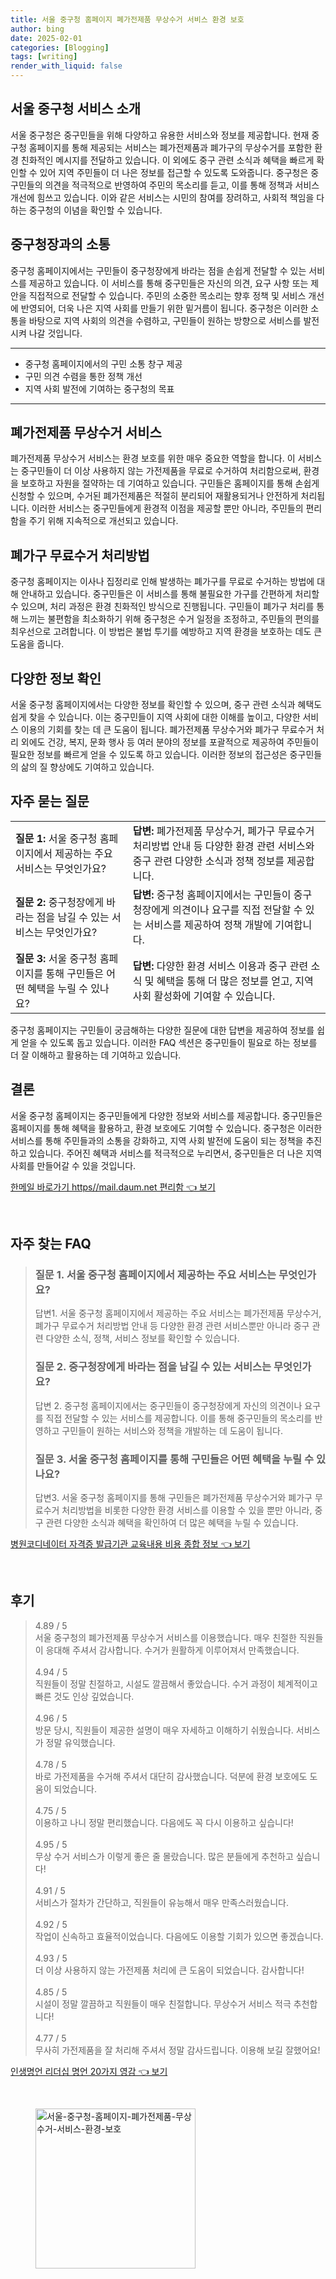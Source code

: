 ```yaml
---
title: 서울 중구청 홈페이지 폐가전제품 무상수거 서비스 환경 보호
author: bing
date: 2025-02-01
categories: [Blogging]
tags: [writing]
render_with_liquid: false
---
```



<h2 id='서울 중구청 서비스 소개'>서울 중구청 서비스 소개</h2>

<p>서울 중구청은 중구민들을 위해 다양하고 유용한 서비스와 정보를 제공합니다. 현재 중구청 홈페이지를 통해 제공되는 서비스는 폐가전제품과 폐가구의 무상수거를 포함한 환경 친화적인 메시지를 전달하고 있습니다. 이 외에도 중구 관련 소식과 혜택을 빠르게 확인할 수 있어 지역 주민들이 더 나은 정보를 접근할 수 있도록 도와줍니다. 중구청은 중구민들의 의견을 적극적으로 반영하여 주민의 목소리를 듣고, 이를 통해 정책과 서비스 개선에 힘쓰고 있습니다. 이와 같은 서비스는 시민의 참여를 장려하고, 사회적 책임을 다하는 중구청의 이념을 확인할 수 있습니다.</p>

<h2 id='중구청장과의 소통'>중구청장과의 소통</h2>

<p>중구청 홈페이지에서는 구민들이 중구청장에게 바라는 점을 손쉽게 전달할 수 있는 서비스를 제공하고 있습니다. 이 서비스를 통해 중구민들은 자신의 의견, 요구 사항 또는 제안을 직접적으로 전달할 수 있습니다. 주민의 소중한 목소리는 향후 정책 및 서비스 개선에 반영되어, 더욱 나은 지역 사회를 만들기 위한 밑거름이 됩니다. 중구청은 이러한 소통을 바탕으로 지역 사회의 의견을 수렴하고, 구민들이 원하는 방향으로 서비스를 발전시켜 나갈 것입니다.</p>

<hr />

<ul>
    <li>중구청 홈페이지에서의 구민 소통 창구 제공</li>
    <li>구민 의견 수렴을 통한 정책 개선</li>
    <li>지역 사회 발전에 기여하는 중구청의 목표</li>
</ul>

<hr />

<h2 id='폐가전제품 무상수거 서비스'>폐가전제품 무상수거 서비스</h2>

<p>폐가전제품 무상수거 서비스는 환경 보호를 위한 매우 중요한 역할을 합니다. 이 서비스는 중구민들이 더 이상 사용하지 않는 가전제품을 무료로 수거하여 처리함으로써, 환경을 보호하고 자원을 절약하는 데 기여하고 있습니다. 구민들은 홈페이지를 통해 손쉽게 신청할 수 있으며, 수거된 폐가전제품은 적절히 분리되어 재활용되거나 안전하게 처리됩니다. 이러한 서비스는 중구민들에게 환경적 이점을 제공할 뿐만 아니라, 주민들의 편리함을 주기 위해 지속적으로 개선되고 있습니다.</p>

<h2 id='폐가구 무료수거 처리방법'>폐가구 무료수거 처리방법</h2>

<p>중구청 홈페이지는 이사나 집정리로 인해 발생하는 폐가구를 무료로 수거하는 방법에 대해 안내하고 있습니다. 중구민들은 이 서비스를 통해 불필요한 가구를 간편하게 처리할 수 있으며, 처리 과정은 환경 친화적인 방식으로 진행됩니다. 구민들이 폐가구 처리를 통해 느끼는 불편함을 최소화하기 위해 중구청은 수거 일정을 조정하고, 주민들의 편의를 최우선으로 고려합니다. 이 방법은 불법 투기를 예방하고 지역 환경을 보호하는 데도 큰 도움을 줍니다.</p>

<h2 id='다양한 정보 확인'>다양한 정보 확인</h2>

<p>서울 중구청 홈페이지에서는 다양한 정보를 확인할 수 있으며, 중구 관련 소식과 혜택도 쉽게 찾을 수 있습니다. 이는 중구민들이 지역 사회에 대한 이해를 높이고, 다양한 서비스 이용의 기회를 찾는 데 큰 도움이 됩니다. 폐가전제품 무상수거와 폐가구 무료수거 처리 외에도 건강, 복지, 문화 행사 등 여러 분야의 정보를 포괄적으로 제공하여 주민들이 필요한 정보를 빠르게 얻을 수 있도록 하고 있습니다. 이러한 정보의 접근성은 중구민들의 삶의 질 향상에도 기여하고 있습니다.</p>

<h2 id='자주 묻는 질문'>자주 묻는 질문</h2>

<table>
    <tr>
        <td><b>질문 1:</b> 서울 중구청 홈페이지에서 제공하는 주요 서비스는 무엇인가요?</td>
        <td><b>답변:</b> 폐가전제품 무상수거, 폐가구 무료수거 처리방법 안내 등 다양한 환경 관련 서비스와 중구 관련 다양한 소식과 정책 정보를 제공합니다.</td>
    </tr>
    <tr>
        <td><b>질문 2:</b> 중구청장에게 바라는 점을 남길 수 있는 서비스는 무엇인가요?</td>
        <td><b>답변:</b> 중구청 홈페이지에서는 구민들이 중구청장에게 의견이나 요구를 직접 전달할 수 있는 서비스를 제공하여 정책 개발에 기여합니다.</td>
    </tr>
    <tr>
        <td><b>질문 3:</b> 서울 중구청 홈페이지를 통해 구민들은 어떤 혜택을 누릴 수 있나요?</td>
        <td><b>답변:</b> 다양한 환경 서비스 이용과 중구 관련 소식 및 혜택을 통해 더 많은 정보를 얻고, 지역사회 활성화에 기여할 수 있습니다.</td>
    </tr>
</table>

<p>중구청 홈페이지는 구민들이 궁금해하는 다양한 질문에 대한 답변을 제공하여 정보를 쉽게 얻을 수 있도록 돕고 있습니다. 이러한 FAQ 섹션은 중구민들이 필요로 하는 정보를 더 잘 이해하고 활용하는 데 기여하고 있습니다.</p>

<h2 id='결론'>결론</h2>

<p>서울 중구청 홈페이지는 중구민들에게 다양한 정보와 서비스를 제공합니다. 중구민들은 홈페이지를 통해 혜택을 활용하고, 환경 보호에도 기여할 수 있습니다. 중구청은 이러한 서비스를 통해 주민들과의 소통을 강화하고, 지역 사회 발전에 도움이 되는 정책을 추진하고 있습니다. 주어진 혜택과 서비스를 적극적으로 누리면서, 중구민들은 더 나은 지역 사회를 만들어갈 수 있을 것입니다.</p>


<p><a class="click-button" title="한메일 바로가기 https//mail.daum.net 편리함" href="https://adkhouse.github.io/posts/%ED%95%9C%EB%A9%94%EC%9D%BC-%EB%B0%94%EB%A1%9C%EA%B0%80%EA%B8%B0-httpsmail.daum.net-%ED%8E%B8%EB%A6%AC%ED%95%A8/" rel="dofollow">한메일 바로가기 https//mail.daum.net 편리함 👈 보기</a></p><br>
<h2 id='자주_찾는_FAQ'>자주 찾는 FAQ</h2>
<div itemscope="" itemtype="https://schema.org/FAQPage"> 
<blockquote> 
<div itemscope="" itemprop="mainEntity" itemtype="https://schema.org/Question"> 
<h3 itemprop="name">질문 1. 서울 중구청 홈페이지에서 제공하는 주요 서비스는 무엇인가요?</h3> 
<div itemscope="" itemprop="acceptedAnswer" itemtype="https://schema.org/Answer"> 
<span itemprop="text"> 
<p>답변1. 서울 중구청 홈페이지에서 제공하는 주요 서비스는 폐가전제품 무상수거, 폐가구 무료수거 처리방법 안내 등 다양한 환경 관련 서비스뿐만 아니라 중구 관련 다양한 소식, 정책, 서비스 정보를 확인할 수 있습니다.</p> 
</span> 
</div> 
</div> 

<div itemscope="" itemprop="mainEntity" itemtype="https://schema.org/Question"> 
<h3 itemprop="name">질문 2. 중구청장에게 바라는 점을 남길 수 있는 서비스는 무엇인가요?</h3> 
<div itemscope="" itemprop="acceptedAnswer" itemtype="https://schema.org/Answer"> 
<span itemprop="text"> 
<p>답변 2. 중구청 홈페이지에서는 중구민들이 중구청장에게 자신의 의견이나 요구를 직접 전달할 수 있는 서비스를 제공합니다. 이를 통해 중구민들의 목소리를 반영하고 구민들이 원하는 서비스와 정책을 개발하는 데 도움이 됩니다.</p> 
</span> 
</div> 
</div> 

<div itemscope="" itemprop="mainEntity" itemtype="https://schema.org/Question"> 
<h3 itemprop="name">질문 3. 서울 중구청 홈페이지를 통해 구민들은 어떤 혜택을 누릴 수 있나요?</h3> 
<div itemscope="" itemprop="acceptedAnswer" itemtype="https://schema.org/Answer"> 
<span itemprop="text"> 
<p>답변3. 서울 중구청 홈페이지를 통해 구민들은 폐가전제품 무상수거와 폐가구 무료수거 처리방법을 비롯한 다양한 환경 서비스를 이용할 수 있을 뿐만 아니라, 중구 관련 다양한 소식과 혜택을 확인하여 더 많은 혜택을 누릴 수 있습니다.</p> 
</span> 
</div> 
</div> 
</blockquote> 
</div>
<p><a class="click-button" title="병원코디네이터 자격증 발급기관 교육내용 비용 종합 정보" href="https://adkhouse.github.io/posts/%EB%B3%91%EC%9B%90%EC%BD%94%EB%94%94%EB%84%A4%EC%9D%B4%ED%84%B0-%EC%9E%90%EA%B2%A9%EC%A6%9D-%EB%B0%9C%EA%B8%89%EA%B8%B0%EA%B4%80-%EA%B5%90%EC%9C%A1%EB%82%B4%EC%9A%A9-%EB%B9%84%EC%9A%A9-%EC%A2%85%ED%95%A9-%EC%A0%95%EB%B3%B4/" rel="dofollow">병원코디네이터 자격증 발급기관 교육내용 비용 종합 정보 👈 보기</a></p><br>
<h2 id='후기'>후기</h2>
<div itemscope itemtype="https://schema.org/Product">
  <blockquote>
  <div itemprop="review" itemscope itemtype="https://schema.org/Review">
      <div itemprop="reviewRating" itemscope itemtype="https://schema.org/Rating"> <span itemprop="ratingValue">4.89</span> / <span itemprop="bestRating">5</span> </div>
      <span itemprop="reviewBody">서울 중구청의 폐가전제품 무상수거 서비스를 이용했습니다. 매우 친절한 직원들이 응대해 주셔서 감사합니다. 수거가 원활하게 이루어져서 만족했습니다.</span>
  </div>
  <br>
  <div itemprop="review" itemscope itemtype="https://schema.org/Review">
      <div itemprop="reviewRating" itemscope itemtype="https://schema.org/Rating"> <span itemprop="ratingValue">4.94</span> / <span itemprop="bestRating">5</span> </div>
      <span itemprop="reviewBody">직원들이 정말 친절하고, 시설도 깔끔해서 좋았습니다. 수거 과정이 체계적이고 빠른 것도 인상 깊었습니다.</span>
  </div>
  <br>
  <div itemprop="review" itemscope itemtype="https://schema.org/Review">
      <div itemprop="reviewRating" itemscope itemtype="https://schema.org/Rating"> <span itemprop="ratingValue">4.96</span> / <span itemprop="bestRating">5</span> </div>
      <span itemprop="reviewBody">방문 당시, 직원들이 제공한 설명이 매우 자세하고 이해하기 쉬웠습니다. 서비스가 정말 유익했습니다.</span>
  </div>
  <br>
  <div itemprop="review" itemscope itemtype="https://schema.org/Review">
      <div itemprop="reviewRating" itemscope itemtype="https://schema.org/Rating"> <span itemprop="ratingValue">4.78</span> / <span itemprop="bestRating">5</span> </div>
      <span itemprop="reviewBody">바로 가전제품을 수거해 주셔서 대단히 감사했습니다. 덕분에 환경 보호에도 도움이 되었습니다.</span>
  </div>
  <br>
  <div itemprop="review" itemscope itemtype="https://schema.org/Review">
      <div itemprop="reviewRating" itemscope itemtype="https://schema.org/Rating"> <span itemprop="ratingValue">4.75</span> / <span itemprop="bestRating">5</span> </div>
      <span itemprop="reviewBody">이용하고 나니 정말 편리했습니다. 다음에도 꼭 다시 이용하고 싶습니다!</span>
  </div>
  <br>
  <div itemprop="review" itemscope itemtype="https://schema.org/Review">
      <div itemprop="reviewRating" itemscope itemtype="https://schema.org/Rating"> <span itemprop="ratingValue">4.95</span> / <span itemprop="bestRating">5</span> </div>
      <span itemprop="reviewBody">무상 수거 서비스가 이렇게 좋은 줄 몰랐습니다. 많은 분들에게 추천하고 싶습니다!</span>
  </div>
  <br>
  <div itemprop="review" itemscope itemtype="https://schema.org/Review">
      <div itemprop="reviewRating" itemscope itemtype="https://schema.org/Rating"> <span itemprop="ratingValue">4.91</span> / <span itemprop="bestRating">5</span> </div>
      <span itemprop="reviewBody">서비스가 절차가 간단하고, 직원들이 유능해서 매우 만족스러웠습니다.</span>
  </div>
  <br>
  <div itemprop="review" itemscope itemtype="https://schema.org/Review">
      <div itemprop="reviewRating" itemscope itemtype="https://schema.org/Rating"> <span itemprop="ratingValue">4.92</span> / <span itemprop="bestRating">5</span> </div>
      <span itemprop="reviewBody">작업이 신속하고 효율적이었습니다. 다음에도 이용할 기회가 있으면 좋겠습니다.</span>
  </div>
  <br>
  <div itemprop="review" itemscope itemtype="https://schema.org/Review">
      <div itemprop="reviewRating" itemscope itemtype="https://schema.org/Rating"> <span itemprop="ratingValue">4.93</span> / <span itemprop="bestRating">5</span> </div>
      <span itemprop="reviewBody">더 이상 사용하지 않는 가전제품 처리에 큰 도움이 되었습니다. 감사합니다!</span>
  </div>
  <br>
  <div itemprop="review" itemscope itemtype="https://schema.org/Review">
      <div itemprop="reviewRating" itemscope itemtype="https://schema.org/Rating"> <span itemprop="ratingValue">4.85</span> / <span itemprop="bestRating">5</span> </div>
      <span itemprop="reviewBody">시설이 정말 깔끔하고 직원들이 매우 친절합니다. 무상수거 서비스 적극 추천합니다!</span>
  </div>
  <br>
  <div itemprop="review" itemscope itemtype="https://schema.org/Review">
      <div itemprop="reviewRating" itemscope itemtype="https://schema.org/Rating"> <span itemprop="ratingValue">4.77</span> / <span itemprop="bestRating">5</span> </div>
      <span itemprop="reviewBody">무사히 가전제품을 잘 처리해 주셔서 정말 감사드립니다. 이용해 보길 잘했어요!</span>
  </div>
  </blockquote>
</div>
<p><a class="click-button" title="인생명언 리더십 명언 20가지 영감" href="https://adkhouse.github.io/posts/%EC%9D%B8%EC%83%9D%EB%AA%85%EC%96%B8-%EB%A6%AC%EB%8D%94%EC%8B%AD-%EB%AA%85%EC%96%B8-20%EA%B0%80%EC%A7%80-%EC%98%81%EA%B0%90/" rel="dofollow">인생명언 리더십 명언 20가지 영감 👈 보기</a></p><br>
<figure class="image"><img src="https://adkhouse.github.io/assets/img/thumbnail/서울-중구청-홈페이지-폐가전제품-무상수거-서비스-환경-보호.webp" alt="서울-중구청-홈페이지-폐가전제품-무상수거-서비스-환경-보호" width="256" height="256"></figure>